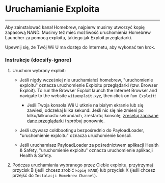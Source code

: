 # Uruchamianie Exploita
---
Aby zainstalować kanał Homebrew, najpierw musimy utworzyć kopię zapasową NAND. Musimy też mieć możliwość uruchomienia Homebrew Launcher za pomocą exploitu, takiego jak Exploit przeglądarki.

Upewnij się, że Twój Wii U ma dostęp do Internetu, aby wykonać ten krok.

### Instrukcje {docsify-ignore}

1. Uruchom wybrany exploit:
    - Jeśli nigdy wcześniej nie uruchamiałeś homebrew, "uruchomienie exploitu" oznacza uruchomienie Exploitu przeglądarki (tzw. Browser Exploit). To run the Browser Exploit launch the Internet Browser and navigate to the website `wiiuexploit.xyz`, then click on `Run Exploit!`
        - Jeśli Twoja konsola Wii U utknie na białym ekranie lub się zawiesi, odczekaj kilka sekund. Jeśli nic się nie zmieni po kilku/kilkunastu sekundach, zrestartuj konsolę, [zresetuj zapisane dane przeglądarki](https://en-americas-support.nintendo.com/app/answers/detail/a_id/1507/~/how-to-delete-the-internet-browser-history) i spróbuj ponownie.

    - Jeśli używasz coldbootingu bezpośrednio do PayloadLoader, "uruchomienie exploitu" oznacza uruchomienie konsoli.

    - Jeśli uruchamiasz PayloadLoader za pośrednictwem aplikacji Health & Safety, "uruchomienie exploitu" oznacza uruchomienie aplikacji Health & Safety.

1. Podczas uruchamiania wybranego przez Ciebie exploitu, przytrzymaj przycisk B (jeśli chcesz zrobić `kopię NAND`) lub przycisk X (jeśli chcesz przejść do `Instalacji Homebrew Channel`).
